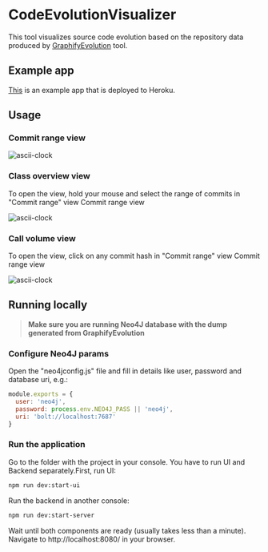 # CodeEvolutionVisualizer

This tool visualizes source code evolution based on the repository data produced by [GraphifyEvolution](https://github.com/kristiinara/GraphifyEvolution) tool.
## Example app

[This](https://code-evolution-visualizer.herokuapp.com) is an example app that is deployed to Heroku.

## Usage

### Commit range view

![ascii-clock](https://i.ibb.co/7Ksnrn3/commit-range-view.png)


### Class overview view
To open the view, hold your mouse and select the range of commits in "Commit range" view Commit range view

![ascii-clock](https://i.ibb.co/gwj85pN/class-overview-view.png)


### Call volume view
To open the view, click on any commit hash in "Commit range" view Commit range view

![ascii-clock](https://i.ibb.co/Qb6Y3N6/call-volume-view.png)


## Running locally

> **Make sure you are running Neo4J database with the dump generated from GraphifyEvolution**

### Configure Neo4J params

Open the "neo4jconfig.js" file and fill in details like user, password and database uri, e.g.:
```javascript
module.exports = {
  user: 'neo4j',
  password: process.env.NEO4J_PASS || 'neo4j',
  uri: 'bolt://localhost:7687'
}
```

### Run the application

Go to the folder with the project in your console. You have to run UI and Backend separately.First, run UI:
```bash
npm run dev:start-ui
```

Run the backend in another console:
```bash
npm run dev:start-server
```

Wait until both components are ready (usually takes less than a minute). Navigate to http://localhost:8080/ in your browser.
